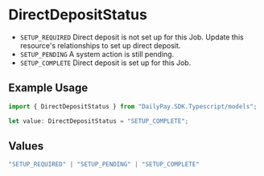 # DirectDepositStatus

- `SETUP_REQUIRED` Direct deposit is not set up for this Job. Update this resource's relationships to set up direct deposit.
- `SETUP_PENDING` A system action is still pending.
- `SETUP_COMPLETE` Direct deposit is set up for this Job.


## Example Usage

```typescript
import { DirectDepositStatus } from "DailyPay.SDK.Typescript/models";

let value: DirectDepositStatus = "SETUP_COMPLETE";
```

## Values

```typescript
"SETUP_REQUIRED" | "SETUP_PENDING" | "SETUP_COMPLETE"
```